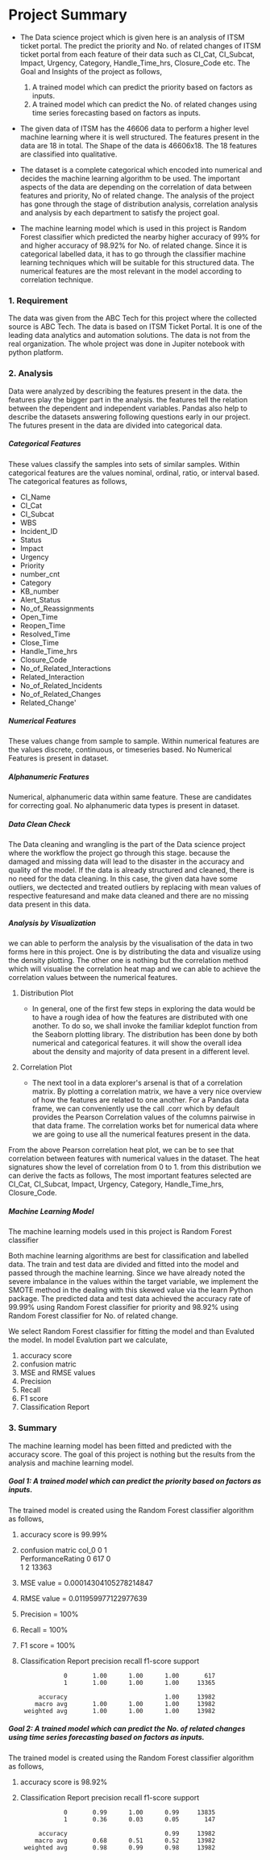# Project Summary

- The Data science project which is given here is an analysis of ITSM ticket portal. The predict the priority and No. of related changes of ITSM ticket portal from each feature of their data such as CI_Cat, CI_Subcat, Impact, Urgency, Category, Handle_Time_hrs, Closure_Code etc. The Goal and Insights of the project as follows,

  1. A trained model which can predict the priority based on factors as inputs.
  2. A trained model which can predict the No. of related changes using time series forecasting based on factors as inputs. 
 

- The given data of ITSM has the 46606 data to perform a higher level machine learning where it is well structured. The features present in the data are 18 in total. The Shape of the data is 46606x18. The 18 features are classified into qualitative.

- The dataset is a complete categorical which encoded into numerical and decides the machine learning algorithm to be used. The important aspects of the data are depending on the correlation of data between features and priority, No of related change. The analysis of the project has gone through the stage of distribution analysis, correlation analysis and analysis by each department to satisfy the project goal.

- The machine learning model which is used in this project is Random Forest classifier which predicted the nearby higher accuracy of 99% for and higher accuracy of 98.92% for No. of related change. Since it is categorical labelled data, it has to go through the classifier machine learning techniques which will be suitable for this structured data. The numerical features are the most relevant in the model according to correlation technique.

### 1. Requirement
The data was given from the ABC Tech for this project where the collected source is ABC Tech. The data is based on ITSM Ticket Portal. It is one of the leading data analytics and automation solutions. The data is not from the real organization. The whole project was done in Jupiter notebook with python platform.

### 2. Analysis
Data were analyzed by describing the features present in the data. the features play the bigger part in the analysis. the features tell the relation between the dependent and independent variables. Pandas also help to describe the datasets answering following questions early in our project. The futures present in the data are divided into categorical data.

##### Categorical Features
These values classify the samples into sets of similar samples. Within categorical features are the values nominal, ordinal, ratio, or interval based. The categorical features as follows,
- CI_Name
- CI_Cat
- CI_Subcat
- WBS
- Incident_ID 
- Status  
- Impact
- Urgency
- Priority
- number_cnt
- Category
- KB_number
- Alert_Status
- No_of_Reassignments
- Open_Time
- Reopen_Time
- Resolved_Time
- Close_Time
- Handle_Time_hrs
- Closure_Code
- No_of_Related_Interactions
- Related_Interaction
- No_of_Related_Incidents
- No_of_Related_Changes
- Related_Change'

##### Numerical Features
These values change from sample to sample. Within numerical features are the values discrete, continuous, or timeseries based. No Numerical Features is present in dataset.

##### Alphanumeric Features
Numerical, alphanumeric data within same feature. These are candidates for correcting goal. No alphanumeric data types is present in dataset.

##### Data Clean Check
The Data cleaning and wrangling is the part of the Data science project where the workflow the project go through this stage. because the damaged and missing data will lead to the disaster in the accuracy and quality of the model. If the data is already structured and cleaned, there is no need for the data cleaning. In this case, the given data have some outliers, we dectected and treated outliers by replacing with mean values of respective featuresand and make data cleaned and there are no missing data present in this data.

##### Analysis by Visualization
we can able to perform the analysis by the visualisation of the data in two forms here in this project. One is by distributing the data and visualize using the density plotting. The other one is nothing but the correlation method which will visualise the correlation heat map and we can able to achieve the correlation values between the numerical features.
1. Distribution Plot
   - In general, one of the first few steps in exploring the data would be to have a rough idea of how the features are distributed with one another. To do so, we shall invoke the familiar kdeplot function from the Seaborn plotting library. The distribution has been done by both numerical and categorical features. it will show the overall idea about the density and majority of data present in a different level.

2. Correlation Plot
   - The next tool in a data explorer's arsenal is that of a correlation matrix. By plotting a correlation matrix, we have a very nice overview of how the features are related to one another. For a Pandas data frame, we can conveniently use the call .corr which by default provides the Pearson Correlation values of the columns pairwise in that data frame. The correlation works bet for numerical data where we are going to use all the numerical features present in the data.

From the above Pearson correlation heat plot, we can be to see that correlation between features with numerical values in the dataset. The heat signatures show the level of correlation from 0 to 1. from this distribution we can derive the facts as follows,
The most important features selected are CI_Cat, CI_Subcat, Impact, Urgency, Category, Handle_Time_hrs, Closure_Code.

##### Machine Learning Model
The machine learning models used in this project is Random Forest classifier


Both machine learning algorithms are best for classification and labelled data. The train and test data are divided and fitted into the model and passed through the machine learning. Since we have already noted the severe imbalance in the values within the target variable, we implement the SMOTE method in the dealing with this skewed value via the learn Python package. The predicted data and test data achieved the accuracy rate of 99.99% using Random Forest classifier for priority and 98.92% using Random Forest classifier for No. of related change. 

We select Random Forest classifier for fitting the model and than Evaluted the model.
In model Evalution part we calculate,
1. accuracy score
2. confusion matric
3. MSE and RMSE values
4. Precision
5. Recall
6. F1 score
7. Classification Report

### 3. Summary
The machine learning model has been fitted and predicted with the accuracy score. The goal of this project is nothing but the results from the analysis and machine learning model.

##### Goal 1: A trained model which can predict the priority based on factors as inputs.
The trained model is created using the Random Forest classifier algorithm as follows, 
1. accuracy score is 99.99%
2. confusion matric 
                  col_0   0   1   
      PerformanceRating
                      0  617  0   
                      1   2 13363  
3. MSE value =  0.00014304105278214847
4. RMSE value = 0.011959977122977639
5. Precision = 100%
6. Recall = 100%
7. F1 score = 100%
8. Classification Report
                        precision  recall  f1-score   support

                   0       1.00      1.00      1.00       617
                   1       1.00      1.00      1.00     13365

            accuracy                           1.00     13982
           macro avg       1.00      1.00      1.00     13982
        weighted avg       1.00      1.00      1.00     13982

##### Goal 2: A trained model which can predict the No. of related changes using time series forecasting based on factors as inputs.
The trained model is created using the Random Forest classifier algorithm as follows, 
1. accuracy score is 98.92%
2. Classification Report
                        precision  recall  f1-score   support

                   0       0.99      1.00      0.99     13835
                   1       0.36      0.03      0.05       147

            accuracy                           0.99     13982
           macro avg       0.68      0.51      0.52     13982
        weighted avg       0.98      0.99      0.98     13982
